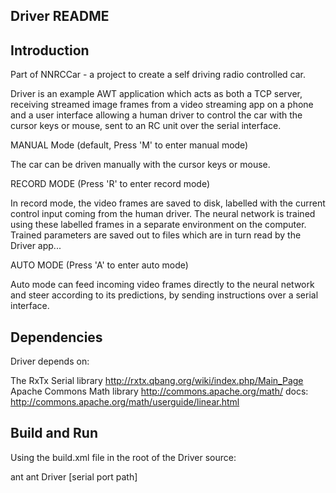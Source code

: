 Driver README
-------------

Introduction
------------

Part of NNRCCar - a project to create a self driving radio controlled car.

Driver is an example AWT application which acts as both a TCP server,
receiving streamed image frames from a video streaming app on a phone and
a user interface allowing a human driver to control the car with the cursor
keys or mouse, sent to an RC unit over the serial interface.

MANUAL Mode (default, Press 'M' to enter manual mode)

The car can be driven manually with the cursor keys or mouse.

RECORD MODE (Press 'R' to enter record mode)

In record mode, the video frames are saved to disk, labelled with the current control
input coming from the human driver. The neural network is trained using these
labelled frames in a separate environment on the computer. Trained parameters
are saved out to files which are in turn read by the Driver app...

AUTO MODE (Press 'A' to enter auto mode)

Auto mode can feed incoming video frames directly to the neural network and
steer according to its predictions, by sending instructions over a serial
interface.


Dependencies
------------

Driver depends on:

The RxTx Serial library  http://rxtx.qbang.org/wiki/index.php/Main_Page
Apache Commons Math library  http://commons.apache.org/math/
  docs: http://commons.apache.org/math/userguide/linear.html


Build and Run
-------------

Using the build.xml file in the root of the Driver source:

ant
ant Driver [serial port path]

